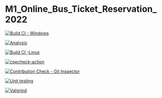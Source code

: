 # M1_Online_Bus_Ticket_Reservation_2022


[![Build CI - Windows](https://github.com/Varma2324/M1_Online_Ticket_Booking_2022/actions/workflows/Build_Windows.yml/badge.svg)](https://github.com/Varma2324/M1_Online_Ticket_Booking_2022/actions/workflows/Build_Windows.yml)


[![Analysis](https://github.com/Varma2324/M1_Online_Ticket_Booking_2022/actions/workflows/Analysis.yml/badge.svg)](https://github.com/Varma2324/M1_Online_Ticket_Booking_2022/actions/workflows/Analysis.yml)


[![Build CI -Linux](https://github.com/Varma2324/M1_Online_Ticket_Booking_2022/actions/workflows/c-cpp.yml/badge.svg)](https://github.com/Varma2324/M1_Online_Ticket_Booking_2022/actions/workflows/c-cpp.yml)


[![cppcheck-action](https://github.com/Varma2324/M1_Online_Ticket_Booking_2022/actions/workflows/cppcheck-action.yml/badge.svg)](https://github.com/Varma2324/M1_Online_Ticket_Booking_2022/actions/workflows/cppcheck-action.yml)


[![Contribution Check - Git Inspector](https://github.com/Varma2324/M1_Online_Ticket_Booking_2022/actions/workflows/git_inspector.yml/badge.svg)](https://github.com/Varma2324/M1_Online_Ticket_Booking_2022/actions/workflows/git_inspector.yml)

[![Unit testing](https://github.com/Varma2324/M1_Online_Ticket_Booking_2022/actions/workflows/unit-test.yml/badge.svg)](https://github.com/Varma2324/M1_Online_Ticket_Booking_2022/actions/workflows/unit-test.yml)

[![Valgrind](https://github.com/Varma2324/M1_Online_Ticket_Booking_2022/actions/workflows/valgrind.yml/badge.svg)](https://github.com/Varma2324/M1_Online_Ticket_Booking_2022/actions/workflows/valgrind.yml)
